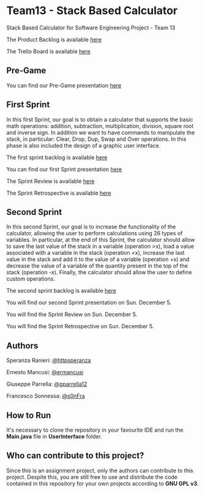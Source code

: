 # Team13 - Stack Based Calculator
Stack Based Calculator for Software Engineering Project - Team 13

The Product Backlog is available [here](https://bit.ly/ProductBacklogTeam13)

The Trello Board is available [here](https://trello.com/b/xHw2hRTP)


## Pre-Game
You can find our Pre-Game presentation [here](https://docs.google.com/presentation/d/1tVFWQDNnd2UsO3T_kk8nUfYtH7osDYNN/edit?usp=sharing&ouid=114288661333988808015&rtpof=true&sd=true)


## First Sprint
In this first Sprint, our goal is to obtain a calculator that supports the basic math operations: addition, subtraction, multiplication, division, square root and inverse sign.
In addition we want to have commands to manipulate the stack, in particular: Clear, Drop, Dup, Swap and Over operations.
In this phase is also included the design of a graphic user interface.

The first sprint backlog is available [here](https://bit.ly/FirstSprintBacklog)

You can find our first Sprint presentation [here](link)

The Sprint Review is available [here](link)

The Sprint Retrospective is available [here](https://docs.google.com/document/d/161RfjZqIJH7EgHDvbQToV6mUUMA1G4Eu/edit?usp=sharing&ouid=114288661333988808015&rtpof=true&sd=true)


## Second Sprint
In this second Sprint, our goal is to increase the functionality of the calculator, allowing the user to perform calculations using 26 types of variables.
In particular, at the end of this Sprint, the calculator should allow to save the last value of the stack in a variable (operation >x), load a value associated with a variable in the stack (operation <x), increase the last value in the stack and add it to the value of a variable (operation +x) and decrease the value of a variable of the quantity present in the top of the stack (operation -x). Finally, the calculator should allow the user to define custom operations.

The second sprint backlog is available [here](https://docs.google.com/spreadsheets/d/1UWp_Y9NHINfGEQZpec92-oT1uPaIZZuh/edit?usp=sharing&ouid=114288661333988808015&rtpof=true&sd=true)

You will find our second Sprint presentation on Sun. December 5.

You will find the Sprint Review  on Sun. December 5.

You will find the Sprint Retrospective on Sun. December 5.


## Authors
Speranza Ranieri: [@httpsperanza](https://github.com/httpsperanza)

Ernesto Mancusi: [@ermancusi](https://github.com/ermancusi)

Giuseppe Parrella: [@gparrella12](https://github.com/gparrella12)

Francesco Sonnessa: [@s0nFra](https://github.com/s0nFra)


## How to Run
It's necessary to clone the repository in your favourite IDE and run the **Main.java** file in **UserInterface** folder.

## Who can contribute to this project?
Since this is an assignment project, only the authors can contribute to this project. Despite this, you are still free to use and distribute the code contained in this repository for your own projects according to **GNU GPL v3**.
